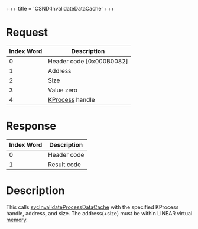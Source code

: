 +++
title = 'CSND:InvalidateDataCache'
+++

# Request

| Index Word | Description                            |
|------------|----------------------------------------|
| 0          | Header code \[0x000B0082\]             |
| 1          | Address                                |
| 2          | Size                                   |
| 3          | Value zero                             |
| 4          | [KProcess](KProcess "wikilink") handle |

# Response

| Index Word | Description |
|------------|-------------|
| 0          | Header code |
| 1          | Result code |

# Description

This calls [svcInvalidateProcessDataCache](SVC "wikilink") with the
specified KProcess handle, address, and size. The address(+size) must be
within LINEAR virtual [memory](Memory_layout "wikilink").
